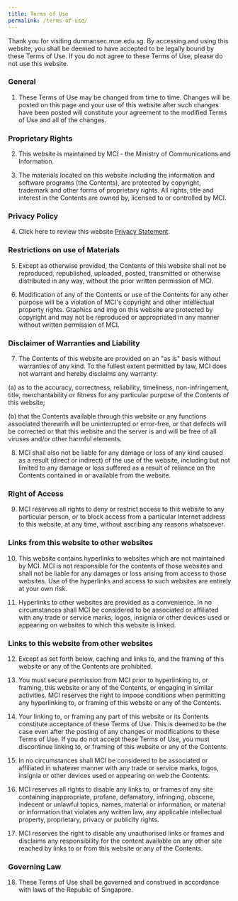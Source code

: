 ```yaml
---
title: Terms of Use
permalink: /terms-of-use/
---
```

Thank you for visiting dunmansec.moe.edu.sg. By accessing and using this website, you shall be deemed to have accepted to be legally bound by these Terms of Use. If you do not agree to these Terms of Use, please do not use this website.

### General
1. These Terms of Use may be changed from time to time. Changes will be posted on this page and your use of this website after such changes have been posted will constitute your agreement to the modified Terms of Use and all of the changes.

### Proprietary Rights
2. This website is maintained by MCI - the Ministry of Communications and Information.

3. The materials located on this website including the information and software programs (the Contents), are protected by copyright, trademark and other forms of proprietary rights. All rights, title and interest in the Contents are owned by, licensed to or controlled by MCI.

### Privacy Policy
4. Click here to review this website [Privacy Statement](https://www.dunmansec.moe.edu.sg/privacy-statement).

### Restrictions on use of Materials
5. Except as otherwise provided, the Contents of this website shall not be reproduced, republished, uploaded, posted, transmitted or otherwise distributed in any way, without the prior written permission of MCI.

6. Modification of any of the Contents or use of the Contents for any other purpose will be a violation of MCI's copyright and other intellectual property rights. Graphics and img on this website are protected by copyright and may not be reproduced or appropriated in any manner without written permission of MCI.

### Disclaimer of Warranties and Liability
7. The Contents of this website are provided on an "as is" basis without warranties of any kind. To the fullest extent permitted by law, MCI does not warrant and hereby disclaims any warranty:

(a) as to the accuracy, correctness, reliability, timeliness, non-infringement, title, merchantability or fitness for any particular purpose of the Contents of this website;

(b) that the Contents available through this website or any functions associated therewith will be uninterrupted or error-free, or that defects will be corrected or that this website and the server is and will be free of all viruses and/or other harmful elements.

8. MCI shall also not be liable for any damage or loss of any kind caused as a result (direct or indirect) of the use of the website, including but not limited to any damage or loss suffered as a result of reliance on the Contents contained in or available from the website.

### Right of Access
9. MCI reserves all rights to deny or restrict access to this website to any particular person, or to block access from a particular Internet address to this website, at any time, without ascribing any reasons whatsoever.

### Links from this website to other websites
10. This website contains hyperlinks to websites which are not maintained by MCI. MCI is not responsible for the contents of those websites and shall not be liable for any damages or loss arising from access to those websites. Use of the hyperlinks and access to such websites are entirely at your own risk.

11. Hyperlinks to other websites are provided as a convenience. In no circumstances shall MCI be considered to be associated or affiliated with any trade or service marks, logos, insignia or other devices used or appearing on websites to which this website is linked.

### Links to this website from other websites
12. Except as set forth below, caching and links to, and the framing of this website or any of the Contents are prohibited.

13. You must secure permission from MCI prior to hyperlinking to, or framing, this website or any of the Contents, or engaging in similar activities. MCI reserves the right to impose conditions when permitting any hyperlinking to, or framing of this website or any of the Contents.

14. Your linking to, or framing any part of this website or its Contents constitute acceptance of these Terms of Use. This is deemed to be the case even after the posting of any changes or modifications to these Terms of Use. If you do not accept these Terms of Use, you must discontinue linking to, or framing of this website or any of the Contents.

15. In no circumstances shall MCI be considered to be associated or affiliated in whatever manner with any trade or service marks, logos, insignia or other devices used or appearing on web the Contents.

16. MCI reserves all rights to disable any links to, or frames of any site containing inappropriate, profane, defamatory, infringing, obscene, indecent or unlawful topics, names, material or information, or material or information that violates any written law, any applicable intellectual property, proprietary, privacy or publicity rights.

17. MCI reserves the right to disable any unauthorised links or frames and disclaims any responsibility for the content available on any other site reached by links to or from this website or any of the Contents.

### Governing Law
18. These Terms of Use shall be governed and construed in accordance with laws of the Republic of Singapore.